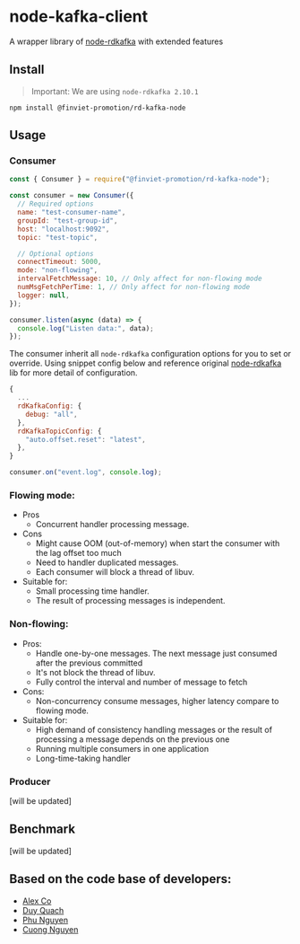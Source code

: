 # node-kafka-client

A wrapper library of [node-rdkafka](https://github.com/Blizzard/node-rdkafka) with extended features

## Install

> Important: We are using `node-rdkafka 2.10.1`

`npm install @finviet-promotion/rd-kafka-node`

## Usage

### Consumer

```js
const { Consumer } = require("@finviet-promotion/rd-kafka-node");

const consumer = new Consumer({
  // Required options
  name: "test-consumer-name",
  groupId: "test-group-id",
  host: "localhost:9092",
  topic: "test-topic",

  // Optional options
  connectTimeout: 5000,
  mode: "non-flowing",
  intervalFetchMessage: 10, // Only affect for non-flowing mode
  numMsgFetchPerTime: 1, // Only affect for non-flowing mode
  logger: null,
});

consumer.listen(async (data) => {
  console.log("Listen data:", data);
});
```

The consumer inherit all `node-rdkafka` configuration options for you to set or override. Using snippet config below and reference original [node-rdkafka](https://github.com/Blizzard/node-rdkafka) lib for more detail of configuration.

```js
{
  ...
  rdKafkaConfig: {
    debug: "all",
  },
  rdKafkaTopicConfig: {
    "auto.offset.reset": "latest",
  },
}
```

```js
consumer.on("event.log", console.log);
```

### Flowing mode:

- Pros
  - Concurrent handler processing message.
- Cons
  - Might cause OOM (out-of-memory) when start the consumer with the lag offset too much
  - Need to handler duplicated messages.
  - Each consumer will block a thread of libuv.
- Suitable for:
  - Small processing time handler.
  - The result of processing messages is independent.

### Non-flowing:

- Pros:
  - Handle one-by-one messages. The next message just consumed after the previous committed
  - It's not block the thread of libuv.
  - Fully control the interval and number of message to fetch
- Cons:
  - Non-concurrency consume messages, higher latency compare to flowing mode.
- Suitable for:
  - High demand of consistency handling messages or the result of processing a message depends on the previous one
  - Running multiple consumers in one application
  - Long-time-taking handler

### Producer

[will be updated]

## Benchmark

[will be updated]


## Based on the code base of developers:
- [Alex Co](https://github.com/alexco)
- [Duy Quach](https://github.com/quachduyy)
- [Phu Nguyen](https://github.com/phunguyen19)
- [Cuong Nguyen](https://github.com/CuongNgMan)